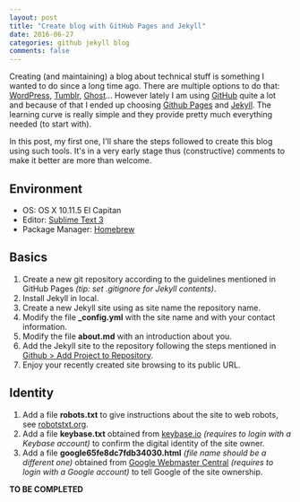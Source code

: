 ```yaml
---
layout: post
title: "Create blog with GitHub Pages and Jekyll"
date: 2016-06-27
categories: github jekyll blog
comments: false
---
```


Creating (and maintaining) a blog about technical stuff is something I wanted to do since a long time ago. There are multiple options to do that: [WordPress](https://wordpress.com/), [Tumblr](http://www.tumblr.com/), [Ghost](https://ghost.org/)... However lately I am using [GitHub](https://github.com/) quite a lot and because of that I ended up choosing [Github Pages](https://pages.github.com/) and [Jekyll](https://jekyllrb.com/). The learning curve is really simple and they provide pretty much everything needed (to start with). 

In this post, my first one, I'll share the steps followed to create this blog using such tools. It's in a very early stage thus (constructive) comments to make it better are more than welcome.

Environment
-----------

- OS: OS X 10.11.5 El Capitan
- Editor: [Sublime Text 3](https://www.sublimetext.com/3)
- Package Manager: [Homebrew](http://brew.sh/)


Basics
------

1. Create a new git repository according to the guidelines mentioned in GitHub Pages _(tip: set .gitignore for Jekyll contents)_.
2. Install Jekyll in local.
3. Create a new Jekyll site using as site name the repository name.
4. Modify the file **_config.yml** with the site name and with your contact information.
5. Modify the file **about.md** with an introduction about you.
6. Add the Jekyll site to the repository following the steps mentioned in [Github > Add Project to Repository](https://help.github.com/articles/adding-an-existing-project-to-github-using-the-command-line/).
6. Enjoy your recently created site browsing to its public URL.

Identity
--------
1. Add a file **robots.txt** to give instructions about the site to web robots, see [robotstxt.org](http://www.robotstxt.org/robotstxt.html).
2. Add a file **keybase.txt** obtained from [keybase.io](https://keybase.io/) _(requires to login with a Keybase account)_ to confirm the digital identity of the site owner.
3. Add a file **google65fe8dc7fdb34030.html** _(file name should be a different one)_ obtained from [Google Webmaster Central](https://www.google.com/webmasters/verification) _(requires to login with a Google account)_ to tell Google of the site ownership.

**TO BE COMPLETED**